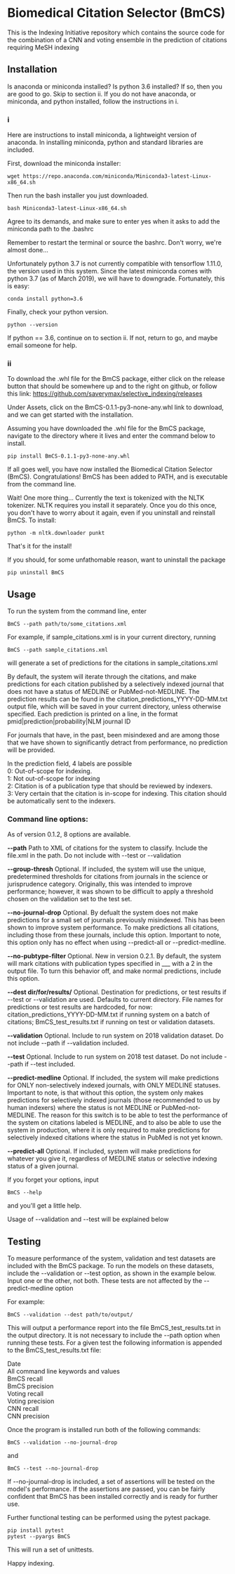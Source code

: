 # Biomedical Citation Selector (BmCS)

This is the Indexing Initiative repository which contains the source code for the combination of 
a CNN and voting ensemble in the prediction of citations requiring
MeSH indexing

## Installation

Is anaconda or miniconda installed? Is python 3.6 installed? If so, then you are good to go. Skip to section ii.
If you do not have anaconda, or miniconda, and python installed, follow the instructions in i.

### i
Here are instructions to install miniconda, a lightweight version of anaconda. In installing miniconda, python and 
standard libraries are included.

First, download the miniconda installer:
```
wget https://repo.anaconda.com/miniconda/Miniconda3-latest-Linux-x86_64.sh
```

Then run the bash installer you just downloaded. 
```
bash Miniconda3-latest-Linux-x86_64.sh
```
Agree to its demands, and make sure to enter yes when it asks to add the miniconda path to the .bashrc

Remember to restart the terminal or source the bashrc. Don't worry, we're almost done... 

Unfortunately python 3.7 is not currently compatible with tensorflow 1.11.0, the version used in this system.
Since the latest miniconda comes with python 3.7 (as of March 2019), we will have to downgrade.
Fortunately, this is easy:
```
conda install python=3.6
```

Finally, check your python version. 
```
python --version
```

If python == 3.6, continue on to section ii. If not, return to go, and maybe email someone for help.

### ii

To download the .whl file for the BmCS package, either click on the release button that should be somewhere up and to the right on github,
or follow this link: https://github.com/saverymax/selective_indexing/releases

Under Assets, click on the BmCS-0.1.1-py3-none-any.whl link to download, and we can get started with the installation. 

Assuming you have downloaded the .whl file for the BmCS package, navigate to the directory where it lives and enter the command below to install.
```
pip install BmCS-0.1.1-py3-none-any.whl
```
If all goes well, you have now installed the Biomedical Citation Selector (BmCS). Congratulations!
BmCS has been added to PATH, and is executable from the command line. 

Wait! One more thing...
Currently the text is tokenized with the NLTK tokenizer. 
NLTK requires you install it separately. Once you do this once,
you don't have to worry about it again, even if you uninstall and 
reinstall BmCS. To install:
``` 
python -m nltk.downloader punkt
```

That's it for the install! 

If you should, for some unfathomable reason, want to uninstall the package
```
pip uninstall BmCS
```

## Usage

To run the system from the command line, enter
```
BmCS --path path/to/some_citations.xml
```
For example, if sample_citations.xml is in your current directory, running
```
BmCS --path sample_citations.xml
```
will generate a set of predictions for the citations in sample_citations.xml

By default, the system will iterate through the citations, and make predictions 
for each citation published by a selectively indexed journal that 
does not have a status of MEDLINE or PubMed-not-MEDLINE. 
The prediction results can be found in the citation_predictions_YYYY-DD-MM.txt output file, which will 
be saved in your current directory, unless otherwise specified. 
Each prediction is printed on a line, in the format 
pmid|prediction|probability|NLM journal ID 

For journals that have, in the past, been misindexed and are among those that
we have shown to significantly detract from performance, no prediction will be provided. 

In the prediction field, 4 labels are possible  
0: Out-of-scope for indexing.       
1: Not out-of-scope for indexing   
2: Citation is of a publication type that should be reviewed by indexers.   
3: Very certain that the citation is in-scope for indexing. This citation should be automatically sent to the indexers.    


### Command line options:
As of version 0.1.2, 8 options are available. 

**--path** 
    Path to XML of citations for the system to classify. Include the file.xml in the path. 
    Do not include with --test or --validation

**--group-thresh**
    Optional. If included, the system will use the unique, 
    predetermined thresholds for citations from journals in the science or jurisprudence category. Originally, this was intended to improve performance; however, it was shown to be difficult to apply a threshold chosen on the validation set to the test set.

**--no-journal-drop**
    Optional. By defualt the system does not make predictions for a small set of journals previously misindexed. This has been shown to improve system performance. To make predictions all citations, including those from these journals, include this option. 
    Important to note, this option only has no effect when using --predict-all or --predict-medline. 

**--no-pubtype-filter**
    Optional. New in version 0.2.1. By default, the system will mark citations with publication types specified in ___ with a 2 in the output file. To turn this behavior off, and make normal predictions, include this option. 
    
**--dest dir/for/results/** 
    Optional. Destination for predictions, or test results if --test or --validation are used. Defaults to 
    current directory. File names for predictions or test results are hardcoded, for now: 
    citation_predictions_YYYY-DD-MM.txt if running system on a batch of citations; BmCS_test_results.txt 
    if running on test or validation datasets.   

**--validation** 
    Optional. Include to run system on 2018 validation dataset. Do not include --path if
    --validation included.  

**--test**
    Optional. Include to run system on 2018 test dataset. Do not include --path if
    --test included. 

**--predict-medline**
    Optional. If included, the system will make predictions for 
    ONLY non-selectively indexed journals, with ONLY MEDLINE statuses. 
    Important to note, is that without this option, 
    the system only makes predictions for selectively 
    indexed journals (those recommended to us by human indexers) 
    where the status is not MEDLINE or PubMed-not-MEDLINE. The reason 
    for this switch is to be able to test the performance of the system 
    on citations labeled is MEDLINE, and to also be able to use the system 
    in production, where it is only required to make predictions for selectively 
    indexed citations where the status in PubMed is not yet known.

**--predict-all**
    Optional. If included, system will make predictions 
    for whatever you give it, regardless of MEDLINE status or selective indexing
    status of a given journal. 

If you forget your options, input
```
BmCS --help
```
and you'll get a little help.

Usage of --validation and --test will be explained below


## Testing
To measure performance of the system, validation and test datasets are included with the BmCS
package. To run the models on these datasets, include the --validation or --test option,
as shown in the example below. Input one or the other, not both. These tests are not affected
by the --predict-medline option

For example:
```
BmCS --validation --dest path/to/output/
```
This will output a performance report into the file BmCS_test_results.txt in the output directory. 
It is not necessary to include the --path option when running these tests. 
For a given test the following information is appended to the BmCS_test_results.txt file:

Date  
All command line keywords and values  
BmCS recall  
BmCS precision  
Voting recall  
Voting precision  
CNN recall  
CNN precision  

Once the program is installed run both of the following commands: 
```
BmCS --validation --no-journal-drop 
```
and
```
BmCS --test --no-journal-drop 
```
If --no-journal-drop is included, a set of assertions 
will be tested on the model's performance. If the assertions are passed,
you can be fairly confident that BmCS has been installed correctly and is ready for 
further use.

Further functional testing can be performed using the pytest package.
```
pip install pytest
pytest --pyargs BmCS
```
This will run a set of unittests.

Happy indexing.
